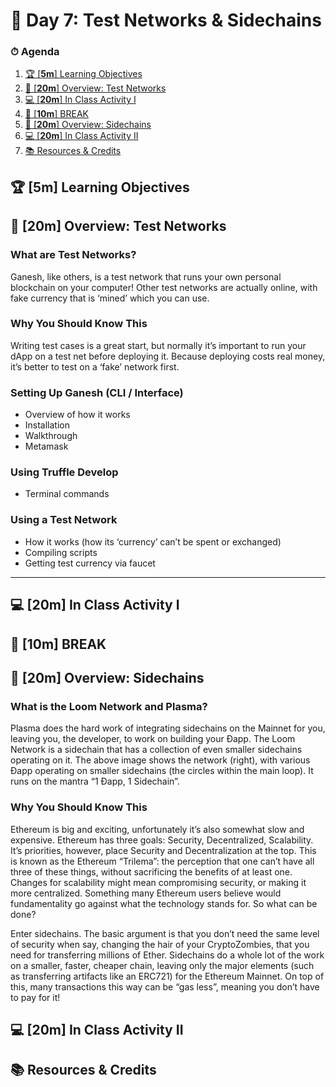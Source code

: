 # 📜 Day 7: Test Networks & Sidechains

### ⏱ Agenda

1. [🏆 [**5m**] Learning Objectives](#%F0%9F%8F%86-5m-Learning-Objectives)
2. [📖 [**20m**] Overview: Test Networks](#%F0%9F%93%96-20m-Overview-Test-Networks)
3. [💻 [**20m**] In Class Activity I](#%F0%9F%92%BB-20m-In-Class-Activity-I)
4. [🌴 [**10m**] BREAK](#%F0%9F%8C%B4-10m-BREAK)
5. [📖 [**20m**] Overview: Sidechains](#%F0%9F%93%96-20m-Overview-Sidechains)
6. [💻 [**20m**] In Class Activity II](#%F0%9F%92%BB-20m-In-Class-Activity-II)
7. [📚 Resources & Credits](#%F0%9F%93%9A-Resources--Credits)

## 🏆 [**5m**] Learning Objectives



## 📖 [**20m**] Overview: Test Networks

### What are Test Networks?

Ganesh, like others, is a test network that runs your own personal blockchain on your computer! Other test networks are actually online, with fake currency that is ‘mined’ which you can use.

### Why You Should Know This

Writing test cases is a great start, but normally it’s important to run your dApp on a test net before deploying it. Because deploying costs real money, it’s better to test on a ‘fake’ network first.

### Setting Up Ganesh (CLI / Interface)

  * Overview of how it works
  * Installation
  * Walkthrough
  * Metamask

### Using Truffle Develop

  * Terminal commands

### Using a Test Network

  * How it works (how its ‘currency’ can’t be spent or exchanged)
  * Compiling scripts
  * Getting test currency via faucet

---




## 💻 [**20m**] In Class Activity I

## 🌴 [**10m**] BREAK

## 📖 [**20m**] Overview: Sidechains

### What is the Loom Network and Plasma?

Plasma does the hard work of integrating sidechains on the Mainnet for you, leaving you, the developer, to work on building your Ðapp. The Loom Network is a sidechain that has a collection of even smaller sidechains operating on it. The above image shows the network (right), with various Ðapp operating on smaller sidechains (the circles within the main loop). It runs on the mantra “1 Ðapp, 1 Sidechain”.

### Why You Should Know This

Ethereum is big and exciting, unfortunately it’s also somewhat slow and expensive. Ethereum has three goals: Security, Decentralized, Scalability. It’s priorities, however, place Security and Decentralization at the top. This is known as the Ethereum “Trilema”: the perception that one can’t have all three of these things, without sacrificing the benefits of at least one. Changes for scalability might mean compromising security, or making it more centralized. Something many Ethereum users believe would fundamentality go against what the technology stands for. So what can be done?

Enter sidechains. The basic argument is that you don’t need the same level of security when say, changing the hair of your CryptoZombies, that you need for transferring millions of Ether. Sidechains do a whole lot of the work on a smaller, faster, cheaper chain, leaving only the major elements (such as transferring artifacts like an ERC721) for the Ethereum Mainnet. On top of this, many transactions this way can be “gas less”, meaning you don’t have to pay for it!


## 💻 [**20m**] In Class Activity II

## 📚 Resources & Credits
